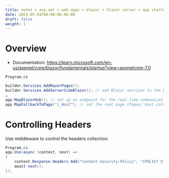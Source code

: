 ```yaml
---
title: notes > asp.net > web apps > blazor > blazor server > app startup
date: 2023-05-04T00:00:00-06:00
draft: false
weight: 1
---
```


# Overview
- Documentation: https://learn.microsoft.com/en-us/aspnet/core/blazor/fundamentals/startup?view=aspnetcore-7.0

`Program.cs`
```cs
builder.Services.AddRazorPages();
builder.Services.AddServerSideBlazor(); // add Blazor services to the DI container
…
app.MapBlazorHub(); // set up an endpoint for the real-time communication w/browser (via SignalR)
app.MapFallbackToPage("/_Host"); // set the root page (Pages/_Host.cshtml) and enable nav; when no matching endpoint is found, route requests here
```

# Controlling Headers
Use middleware to control the headers collection:
```cs
Program.cs
app.Use(async (context, next) =>
{
	context.Response.Headers.Add("Content-Security-Policy", "{POLICY STRING}");
	await next();
});
```
